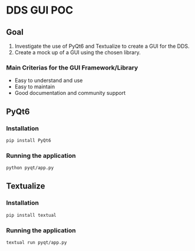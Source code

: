 # DDS GUI POC

## Goal

1. Investigate the use of PyQt6 and Textualize to create a GUI for the DDS.
2. Create a mock up of a GUI using the chosen library.

### Main Criterias for the GUI Framework/Library

- Easy to understand and use 
- Easy to maintain 
- Good documentation and community support

## PyQt6

### Installation

```bash
pip install PyQt6
``` 

### Running the application

```bash
python pyqt/app.py
```

## Textualize

### Installation

```bash
pip install textual
```

### Running the application

```bash
textual run pyqt/app.py
```

